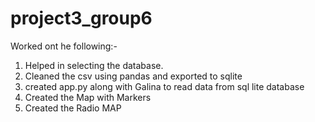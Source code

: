 # project3_group6

Worked ont he following:-
1. Helped in selecting the  database.
2. Cleaned the csv using pandas and exported to sqlite
3. created app.py along with Galina to read data from sql lite database
4. Created the Map with Markers
5. Created the Radio MAP

